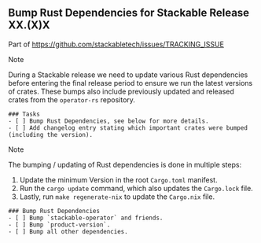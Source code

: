 ## Bump Rust Dependencies for Stackable Release XX.(X)X

<!--
    Replace 'TRACKING_ISSUE' with the applicable release tracking issue number.
-->

Part of <https://github.com/stackabletech/issues/TRACKING_ISSUE>

> [!NOTE]
> During a Stackable release we need to update various Rust dependencies before
> entering the final release period to ensure we run the latest versions of
> crates. These bumps also include previously updated and released crates from
> the `operator-rs` repository.

```[tasklist]
### Tasks
- [ ] Bump Rust Dependencies, see below for more details.
- [ ] Add changelog entry stating which important crates were bumped (including the version).
```

> [!NOTE]
> The bumping / updating of Rust dependencies is done in multiple steps:
>
> 1. Update the minimum Version in the root `Cargo.toml` manifest.
> 2. Run the `cargo update` command, which also updates the `Cargo.lock` file.
> 3. Lastly, run `make regenerate-nix` to update the `Cargo.nix` file.

```[tasklist]
### Bump Rust Dependencies
- [ ] Bump `stackable-operator` and friends.
- [ ] Bump `product-version`.
- [ ] Bump all other dependencies.
```
